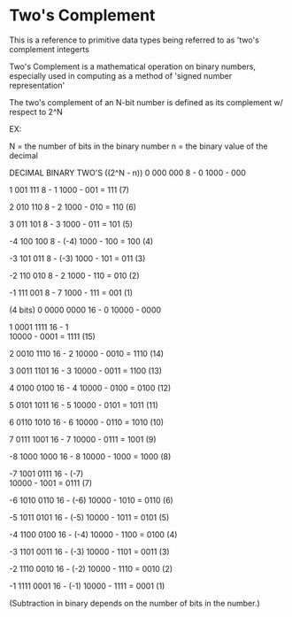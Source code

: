 # Two's Complement

This is a reference to primitive data types being referred to
as 'two's complement integerts

Two's Complement is a mathematical operation on binary numbers, 
especially used in computing as a method of 'signed number
representation'

The two's complement of an N-bit number is defined as its
complement w/ respect to 2^N

EX:

N = the number of bits in the binary number
n = the binary value of the decimal

DECIMAL     BINARY      TWO'S ((2^N - n)) 
0           000         000     8 - 0 
                                1000 - 000
                                        
1           001         111     8 - 1
                                1000 - 001 = 111 (7)
                                
2           010         110     8 - 2
                                1000 - 010 = 110 (6)
                       
3           011         101     8 - 3
                                1000 - 011 = 101 (5) 
                  
-4          100         100     8 - (-4)
                                1000 - 100 = 100 (4)
                                
-3          101         011     8 - (-3)
                                1000 - 101 = 011 (3)

-2          110         010     8 - 2
                                1000 - 110 = 010 (2) 
                                
-1          111         001     8 - 7
                                1000 - 111 = 001 (1)
                                
(4 bits)
0           0000        0000    16 - 0
                                10000 - 0000
                                
1           0001        1111    16 - 1  
                                10000 - 0001 = 1111 (15) 
                                
2           0010        1110    16 - 2
                                10000 - 0010 = 1110 (14) 

3           0011        1101    16 - 3
                                10000 - 0011 = 1100 (13)
                 
4           0100        0100    16 - 4
                                10000 - 0100 = 0100 (12)
                                
5           0101        1011    16 - 5
                                10000 - 0101 = 1011 (11)
                 
6           0110        1010    16 - 6
                                10000 - 0110 = 1010 (10)

7           0111        1001    16 - 7
                                10000 - 0111 = 1001 (9)
                                
-8          1000        1000    16 - 8
                                10000 - 1000 = 1000 (8)
                                
-7          1001        0111    16 - (-7)   
                                10000 - 1001 = 0111 (7)
                                
-6          1010        0110    16 - (-6)
                                10000 - 1010 = 0110 (6)
                                
-5          1011        0101    16 - (-5)
                                10000 - 1011 = 0101 (5)
                                
-4          1100        0100    16 - (-4)
                                10000 - 1100 = 0100 (4)
                                
-3          1101        0011    16 - (-3)
                                10000 - 1101 = 0011 (3)
                                
-2          1110        0010    16 - (-2)
                                10000 - 1110 = 0010 (2)
                                
-1          1111        0001    16 - (-1)
                                10000 - 1111 = 0001 (1)
                                
                                               
                                
(Subtraction in binary depends on the number of bits in 
the number.)

